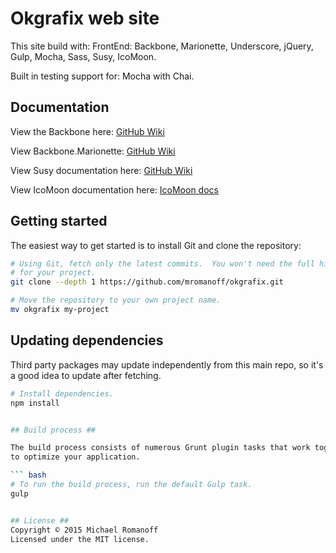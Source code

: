 Okgrafix web site
=================

This site build with:
FrontEnd: Backbone, Marionette, Underscore, jQuery, Gulp, Mocha, Sass, Susy, IcoMoon.

Built in testing support for: Mocha with Chai.


## Documentation ##

View the Backbone here:
[GitHub Wiki](https://github.com/jashkenas/backbone/wiki)

View Backbone.Marionette:
[GitHub Wiki](https://github.com/marionettejs/backbone.marionette)

View Susy documentation here:
[GitHub Wiki](https://github.com/ericam/susy/wiki)

View IcoMoon documentation here:
[IcoMoon docs](http://icomoon.io/#docs)


## Getting started ##

The easiest way to get started is to install Git and clone the repository:

``` bash
# Using Git, fetch only the latest commits.  You won't need the full history
# for your project.
git clone --depth 1 https://github.com/mromanoff/okgrafix.git

# Move the repository to your own project name.
mv okgrafix my-project
```

## Updating dependencies ##

Third party packages may update independently from this main repo, so it's a
good idea to update after fetching.

``` bash
# Install dependencies.
npm install


## Build process ##

The build process consists of numerous Grunt plugin tasks that work together
to optimize your application.

``` bash
# To run the build process, run the default Gulp task.
gulp


## License ##
Copyright © 2015 Michael Romanoff
Licensed under the MIT license.
